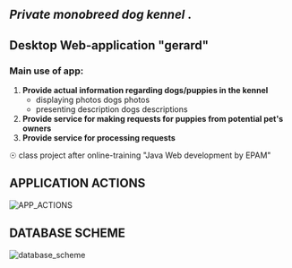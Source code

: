 <h2><i>Private monobreed dog kennel </i>.</h2>
<h2>Desktop Web-application "gerard" </h2>

<h3>Main use of app:</h3>
<ol type="1">
    <li> <b>Provide actual information regarding dogs/puppies in the kennel </b>
        <ul>
            <li>displaying photos dogs photos </li>
            <li>presenting description dogs descriptions </li>
        </ul>
     </li> 
    <li><b>Provide service for making requests for puppies from potential pet's owners</b></li>
    <li><b>Provide service for processing requests</b></li>
</ol>

☉ class project after online-training "Java Web development by EPAM"

<h2>APPLICATION ACTIONS</h2>

![APP_ACTIONS](https://user-images.githubusercontent.com/39922259/130767024-aa72ec69-9289-47ba-9bdf-ef7dfe387253.png)

<h2>DATABASE SCHEME</h2>

![database_scheme](https://user-images.githubusercontent.com/39922259/130765746-676de60b-141d-4be6-a19f-6527547b3b9c.png)


<!-- 
<h2>CLIENT'S requirements</h2> -->
<!-- 
![presentation](https://user-images.githubusercontent.com/39922259/130238710-f060da61-7411-4564-aa34-682f435a9864.jpg)
 -->
